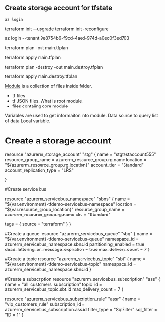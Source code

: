 ## Create storage account for tfstate

`az login`

 

 terraform init --upgrade
 terraform init -reconfigure

 az login --tenant 9e8754b6-f9cd-4aed-974d-a0ec0f3ed703

 terraform plan -out main.tfplan

 terraform apply main.tfplan

 terraform plan -destroy -out main.destroy.tfplan

terraform apply main.destroy.tfplan


[Module](https://www.youtube.com/watch?v=0YLPfSLbp9Y&list=PLnWpsLZNgHzVVslxs8Bwq19Ng0ff4XlFv&index=4) is a collection of files inside folder.
 - tf files
 - tf JSON files.
What is root module.
 - files contaiing core module

 Variables are used to get informaiton into module.
 Data source to query list of data
 Local variable.





# Create a storage account 

resource "azurerm_storage_account" "stg" {
    name = "stgtestaccount555"
    resource_group_name = azurerm_resource_group.rg.name
    location = "${azurerm_resource_group.rg.location}"
    account_tier = "Standard"
    account_replication_type = "LRS"
  
}

#Create service bus

resource "azurerm_servicebus_namespace" "sbns" {
  name                = "${var.environment}-tfdemo-servicebus-namespace"
  location            = "${var.resource_group_location}"
  resource_group_name = azurerm_resource_group.rg.name 
  sku                 = "Standard"

  tags = {
    source = "terraform"
  }
}

#Create a queue
resource "azurerm_servicebus_queue" "sbq" {
  name         = "${var.environment}-tfdemo-servicebus-queue"
  namespace_id = azurerm_servicebus_namespace.sbns.id
  partitioning_enabled = true
  dead_lettering_on_message_expiration = true
  max_delivery_count = 7
}

#Create a topic
resource "azurerm_servicebus_topic" "sbt" {
  name         = "${var.environment}-tfdemo-servicebus-topic"
  namespace_id = azurerm_servicebus_namespace.sbns.id
}

#Create a subscription
resource "azurerm_servicebus_subscription" "ass" {
  name               = "all_customers_subscription"
  topic_id           = azurerm_servicebus_topic.sbt.id
  max_delivery_count = 7
}

resource "azurerm_servicebus_subscription_rule" "assr" {
  name            = "vip_customers_rule"
  subscription_id = azurerm_servicebus_subscription.ass.id
  filter_type     = "SqlFilter"
  sql_filter      = "ID = 1"
}